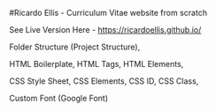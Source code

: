 #Ricardo Ellis - Curriculum Vitae website from scratch

<p>See Live Version Here - <a href="https://ricardoellis.github.io/">https://ricardoellis.github.io/<a></a> </p>

Folder Structure (Project Structure),

HTML Boilerplate,
HTML Tags,
HTML Elements,

CSS Style Sheet,
CSS Elements,
CSS ID,
CSS Class,

Custom Font (Google Font)

